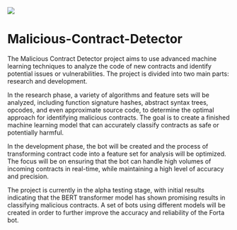 [<img src="https://ipfs.io/ipfs/QmS4hxinTvLiMxQsS6PmnuVoagmFp3KRjmnkwdvfJJCCMS">]()
# Malicious-Contract-Detector

The Malicious Contract Detector project aims to use advanced machine learning techniques to analyze the code of new contracts and identify potential issues or vulnerabilities. The project is divided into two main parts: research and development.

In the research phase, a variety of algorithms and feature sets will be analyzed, including function signature hashes, abstract syntax trees, opcodes, and even approximate source code, to determine the optimal approach for identifying malicious contracts. The goal is to create a finished machine learning model that can accurately classify contracts as safe or potentially harmful.


In the development phase, the bot will be created and the process of transforming contract code into a feature set for analysis will be optimized. The focus will be on ensuring that the bot can handle high volumes of incoming contracts in real-time, while maintaining a high level of accuracy and precision.


The project is currently in the alpha testing stage, with initial results indicating that the BERT transformer model has shown promising results in classifying malicious contracts. A set of bots using different models will be created in order to further improve the accuracy and reliability of the Forta bot.
